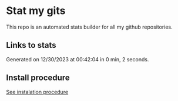 # Stat my gits

This repo is an automated stats builder for all my github repositories.

## Links to stats


Generated on 12/30/2023 at 00:42:04 in 0 min, 2 seconds.

## Install procedure

[See instalation procedure](./src/install.md)
